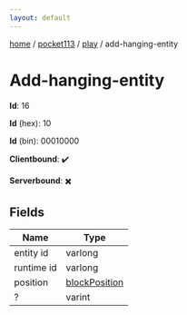```yaml
---
layout: default
---
```


[home](/)  /  [pocket113](/protocol/pocket113)  /  [play](/protocol/pocket113/play)  /  add-hanging-entity

# Add-hanging-entity

**Id**: 16

**Id** (hex): 10

**Id** (bin): 00010000

**Clientbound**: ✔️

**Serverbound**: ✖️

## Fields

Name | Type
---|---
entity id | varlong
runtime id | varlong
position | [blockPosition](/protocol/pocket113/types/block-position)
? | varint

